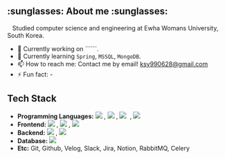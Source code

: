 <h2> :sunglasses: About me :sunglasses:</h2>
 &nbsp;&nbsp;&nbsp;Studied computer science and engineering at Ewha Womans University, South Korea.
<p></p>

- 🔭 Currently working on ``````.
- 🌱 Currently learning ```Spring```, ```MSSQL```, ```MongoDB```.
- 📫 How to reach me: Contact me by email! ksy990628@gmail.com
- ⚡ Fun fact: -

<h2>Tech Stack</h2>
<ul>
 
  <li><b>Programming Languages:</b> <img src="https://img.shields.io/badge/Javascript-F7DF1E?style=flat-square&logo=Javascript&logoColor=white"/></a>&nbsp, <img src="https://img.shields.io/badge/Java-007396?style=flat-square&logo=Java&logoColor=white"/></a>&nbsp, <img src="https://img.shields.io/badge/Python-3766AB?style=flat-square&logo=Python&logoColor=white"/></a>&nbsp , <img src="https://img.shields.io/badge/C-A8B9CC?style=flat-square&logo=C&logoColor=white"/></a>&nbsp
  
  <li><b>Frontend:</b> <img src="https://img.shields.io/badge/React-61DAFB?style=flat-square&logo=React&logoColor=white"/></a>&nbsp, <img src="https://img.shields.io/badge/HTML-E34F26?style=flat-square&logo=HTML5&logoColor=white"/></a>&nbsp, <img src="https://img.shields.io/badge/CSS-1572B6?style=flat-square&logo=CSS3&logoColor=white"/></a>&nbsp
  
  <li><b>Backend:</b> <img src="https://img.shields.io/badge/SpringBoot-6DB33F?style=flat-square&logo=SpringBoot&logoColor=white"/></a>&nbsp, <img src="https://img.shields.io/badge/Flask-000000?style=flat-square&logo=Flask&logoColor=white"/></a>&nbsp
  
  <li><b>Database:</b> <img src="https://img.shields.io/badge/MySQL-4479A1?style=flat-square&logo=MySQL&logoColor=white"/></a>&nbsp
  
  <li><b>Etc:</b> Git, Github, Velog, Slack, Jira, Notion, RabbitMQ, Celery
</ul>
